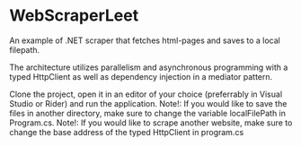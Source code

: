 # WebScraperLeet
An example of .NET scraper that fetches html-pages and saves to a local filepath. 

The architecture utilizes parallelism and asynchronous programming with a typed HttpClient as well as dependency injection
in a mediator pattern.

Clone the project, open it in an editor of your choice (preferrably in Visual Studio or Rider)
and run the application. 
Note!: 
If you would like to save the files in another directory, make sure to change
the variable localFilePath in Program.cs.
Note!: 
If you would like to scrape another website, make sure to change the base address of the typed HttpClient in program.cs